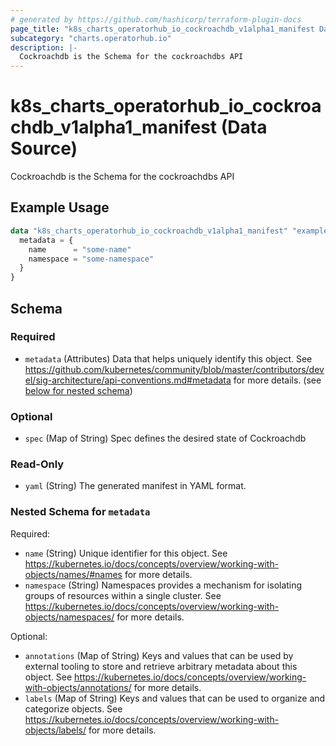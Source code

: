 ```yaml
---
# generated by https://github.com/hashicorp/terraform-plugin-docs
page_title: "k8s_charts_operatorhub_io_cockroachdb_v1alpha1_manifest Data Source - terraform-provider-k8s"
subcategory: "charts.operatorhub.io"
description: |-
  Cockroachdb is the Schema for the cockroachdbs API
---
```


# k8s_charts_operatorhub_io_cockroachdb_v1alpha1_manifest (Data Source)

Cockroachdb is the Schema for the cockroachdbs API

## Example Usage

```terraform
data "k8s_charts_operatorhub_io_cockroachdb_v1alpha1_manifest" "example" {
  metadata = {
    name      = "some-name"
    namespace = "some-namespace"
  }
}
```

<!-- schema generated by tfplugindocs -->
## Schema

### Required

- `metadata` (Attributes) Data that helps uniquely identify this object. See https://github.com/kubernetes/community/blob/master/contributors/devel/sig-architecture/api-conventions.md#metadata for more details. (see [below for nested schema](#nestedatt--metadata))

### Optional

- `spec` (Map of String) Spec defines the desired state of Cockroachdb

### Read-Only

- `yaml` (String) The generated manifest in YAML format.

<a id="nestedatt--metadata"></a>
### Nested Schema for `metadata`

Required:

- `name` (String) Unique identifier for this object. See https://kubernetes.io/docs/concepts/overview/working-with-objects/names/#names for more details.
- `namespace` (String) Namespaces provides a mechanism for isolating groups of resources within a single cluster. See https://kubernetes.io/docs/concepts/overview/working-with-objects/namespaces/ for more details.

Optional:

- `annotations` (Map of String) Keys and values that can be used by external tooling to store and retrieve arbitrary metadata about this object. See https://kubernetes.io/docs/concepts/overview/working-with-objects/annotations/ for more details.
- `labels` (Map of String) Keys and values that can be used to organize and categorize objects. See https://kubernetes.io/docs/concepts/overview/working-with-objects/labels/ for more details.
